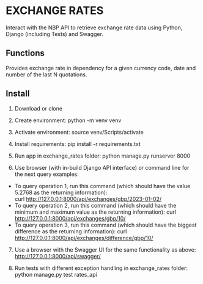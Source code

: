 # EXCHANGE RATES

Interact with the NBP API to retrieve exchange rate data using Python, Django (including Tests) and Swagger.

## Functions

Provides exchange rate in dependency for a given currency code, date and number of the last N quotations.

## Install

1. Download or clone
2. Create environment:
   python -m venv venv
3. Activate environment:
   source venv/Scripts/activate
4. Install requirements:
   pip install -r requirements.txt
5. Run app in exchange_rates folder:
   python manage.py runserver 8000

6. Use browser (with in-build Django API interface) or command line for the next query examples:
  * To query operation 1, run this command (which should have the value 5.2768 as the returning information):  
   curl http://127.0.0.1:8000/api/exchanges/gbp/2023-01-02/
  * To query operation 2, run this command (which should have the minimum and maximum value as the returning
   information):
   curl http://127.0.0.1:8000/api/exchanges/gbp/10/
  * To query operation 3, run this command (which should have the biggest difference as the returning information):
   curl http://127.0.0.1:8000/api/exchanges/difference/gbp/10/

7. Use a browser with the Swagger UI for the same functionality as above:
   http://127.0.0.1:8000/api/swagger/

8. Run tests with different exception handling in exchange_rates folder:
   python manage.py test rates_api
